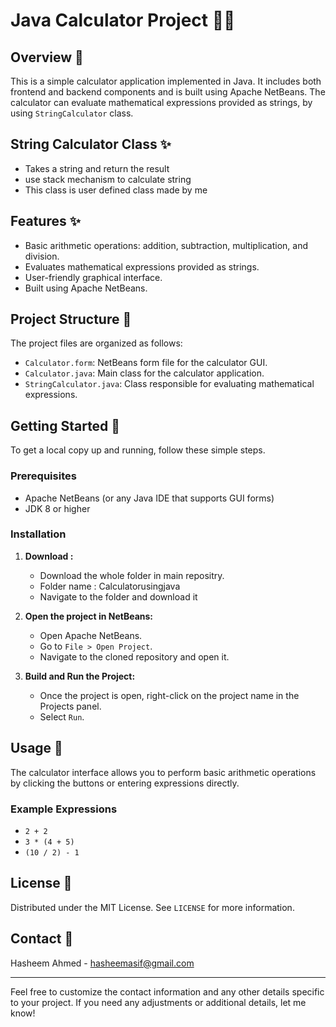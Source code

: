 # Java Calculator Project 📱🧮

## Overview 🌟

This is a simple calculator application implemented in Java. It includes both frontend and backend components and is built using Apache NetBeans. The calculator can evaluate mathematical expressions provided as strings, by using `StringCalculator` class.

## String Calculator Class ✨
   - Takes a string and return the result
   - use stack mechanism to calculate string
   - This class is user defined class made by me

## Features ✨

- Basic arithmetic operations: addition, subtraction, multiplication, and division.
- Evaluates mathematical expressions provided as strings.
- User-friendly graphical interface.
- Built using Apache NetBeans.

## Project Structure 📁

The project files are organized as follows:

- `Calculator.form`: NetBeans form file for the calculator GUI.
- `Calculator.java`: Main class for the calculator application.
- `StringCalculator.java`: Class responsible for evaluating mathematical expressions.

## Getting Started 🚀

To get a local copy up and running, follow these simple steps.

### Prerequisites

- Apache NetBeans (or any Java IDE that supports GUI forms)
- JDK 8 or higher

### Installation


1. **Download :**

   - Download the whole folder in main repositry.
   - Folder name : Calculatorusingjava
   - Navigate to the folder and download it
     
2. **Open the project in NetBeans:**

   - Open Apache NetBeans.
   - Go to `File > Open Project`.
   - Navigate to the cloned repository and open it.

3. **Build and Run the Project:**

   - Once the project is open, right-click on the project name in the Projects panel.
   - Select `Run`.

## Usage 📐

The calculator interface allows you to perform basic arithmetic operations by clicking the buttons or entering expressions directly.

### Example Expressions

- `2 + 2`
- `3 * (4 + 5)`
- `(10 / 2) - 1`


## License 📜

Distributed under the MIT License. See `LICENSE` for more information.

## Contact 📧

Hasheem Ahmed - hasheemasif@gmail.com

---

Feel free to customize the contact information and any other details specific to your project. If you need any adjustments or additional details, let me know!
